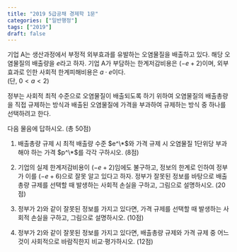 ```yaml
---
title: "2019 5급공채 경제학 1문"
categories: ["일반행정"]
tags: ["2019"]
draft: false
---
```


기업 A는 생산과정에서 부정적 외부효과를 유발하는 오염물질을 배출하고 있다. 해당 오염물질의 배출량을 $e$라고 하자. 기업 A가 부담하는 한계저감비용은 $(-e+2)$이며, 외부효과로 인한 사회적 한계피해비용은 $a \cdot e$이다.  
(단, $0 < a < 2$)

정부는 사회적 최적 수준으로 오염물질이 배출되도록 하기 위하여 오염물질의 배출총량을 직접 규제하는 방식과 배출된 오염물질에 가격을 부과하여 규제하는 방식 중 하나를 선택하려고 한다.

다음 물음에 답하시오. (총 50점)

1) 배출총량 규제 시 최적 배출량 수준 $e^\*$와 가격 규제 시 오염물질 1단위당 부과해야 하는 가격 $p^\*$를 각각 구하시오. (8점)

2) 기업의 실제 한계저감비용이 $(-e+2)$임에도 불구하고, 정보의 한계로 인하여 정부가 이를 $(-e+6)$으로 잘못 알고 있다고 하자. 정부가 잘못된 정보를 바탕으로 배출총량 규제를 선택할 때 발생하는 사회적 손실을 구하고, 그림으로 설명하시오. (20점)

3) 정부가 2)와 같이 잘못된 정보를 가지고 있다면, 가격 규제를 선택할 때 발생하는 사회적 손실을 구하고, 그림으로 설명하시오. (10점)

4) 정부가 2)와 같이 잘못된 정보를 가지고 있다면, 배출총량 규제와 가격 규제 중 어느 것이 사회적으로 바람직한지 비교‧평가하시오. (12점)

